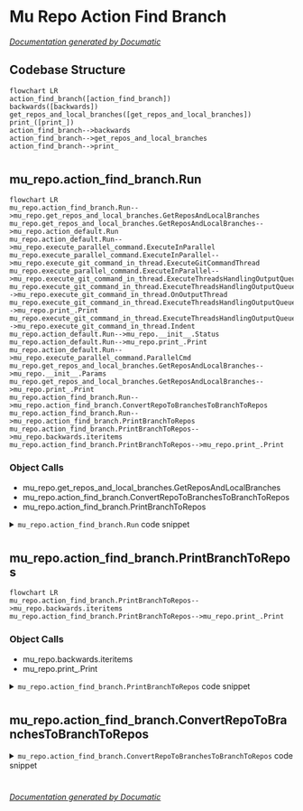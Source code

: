 # Mu Repo Action Find Branch

[_Documentation generated by Documatic_](https://www.documatic.com)

<!---Documatic-section-Codebase Structure-start--->
## Codebase Structure

<!---Documatic-block-system_architecture-start--->
```mermaid
flowchart LR
action_find_branch([action_find_branch])
backwards([backwards])
get_repos_and_local_branches([get_repos_and_local_branches])
print_([print_])
action_find_branch-->backwards
action_find_branch-->get_repos_and_local_branches
action_find_branch-->print_
```
<!---Documatic-block-system_architecture-end--->

# #
<!---Documatic-section-Codebase Structure-end--->

<!---Documatic-section-mu_repo.action_find_branch.Run-start--->
## mu_repo.action_find_branch.Run

<!---Documatic-section-Run-start--->
```mermaid
flowchart LR
mu_repo.action_find_branch.Run-->mu_repo.get_repos_and_local_branches.GetReposAndLocalBranches
mu_repo.get_repos_and_local_branches.GetReposAndLocalBranches-->mu_repo.action_default.Run
mu_repo.action_default.Run-->mu_repo.execute_parallel_command.ExecuteInParallel
mu_repo.execute_parallel_command.ExecuteInParallel-->mu_repo.execute_git_command_in_thread.ExecuteGitCommandThread
mu_repo.execute_parallel_command.ExecuteInParallel-->mu_repo.execute_git_command_in_thread.ExecuteThreadsHandlingOutputQueue
mu_repo.execute_git_command_in_thread.ExecuteThreadsHandlingOutputQueue-->mu_repo.execute_git_command_in_thread.OnOutputThread
mu_repo.execute_git_command_in_thread.ExecuteThreadsHandlingOutputQueue-->mu_repo.print_.Print
mu_repo.execute_git_command_in_thread.ExecuteThreadsHandlingOutputQueue-->mu_repo.execute_git_command_in_thread.Indent
mu_repo.action_default.Run-->mu_repo.__init__.Status
mu_repo.action_default.Run-->mu_repo.print_.Print
mu_repo.action_default.Run-->mu_repo.execute_parallel_command.ParallelCmd
mu_repo.get_repos_and_local_branches.GetReposAndLocalBranches-->mu_repo.__init__.Params
mu_repo.get_repos_and_local_branches.GetReposAndLocalBranches-->mu_repo.print_.Print
mu_repo.action_find_branch.Run-->mu_repo.action_find_branch.ConvertRepoToBranchesToBranchToRepos
mu_repo.action_find_branch.Run-->mu_repo.action_find_branch.PrintBranchToRepos
mu_repo.action_find_branch.PrintBranchToRepos-->mu_repo.backwards.iteritems
mu_repo.action_find_branch.PrintBranchToRepos-->mu_repo.print_.Print
```

### Object Calls

* mu_repo.get_repos_and_local_branches.GetReposAndLocalBranches
* mu_repo.action_find_branch.ConvertRepoToBranchesToBranchToRepos
* mu_repo.action_find_branch.PrintBranchToRepos

<!---Documatic-block-mu_repo.action_find_branch.Run-start--->
<details>
	<summary><code>mu_repo.action_find_branch.Run</code> code snippet</summary>

```python
def Run(params):
    args = params.args[1:]
    remote = False
    if len(args) > 0:
        if args[0] == '-r':
            del args[0]
            remote = True
    repos_and_local_branches = GetReposAndLocalBranches(params, patterns=['*%s*' % x for x in args], remote=remote)
    branch_to_repos = ConvertRepoToBranchesToBranchToRepos(repos_and_local_branches)
    PrintBranchToRepos(branch_to_repos, params)
```
</details>
<!---Documatic-block-mu_repo.action_find_branch.Run-end--->
<!---Documatic-section-Run-end--->

# #
<!---Documatic-section-mu_repo.action_find_branch.Run-end--->

<!---Documatic-section-mu_repo.action_find_branch.PrintBranchToRepos-start--->
## mu_repo.action_find_branch.PrintBranchToRepos

<!---Documatic-section-PrintBranchToRepos-start--->
```mermaid
flowchart LR
mu_repo.action_find_branch.PrintBranchToRepos-->mu_repo.backwards.iteritems
mu_repo.action_find_branch.PrintBranchToRepos-->mu_repo.print_.Print
```

### Object Calls

* mu_repo.backwards.iteritems
* mu_repo.print_.Print

<!---Documatic-block-mu_repo.action_find_branch.PrintBranchToRepos-start--->
<details>
	<summary><code>mu_repo.action_find_branch.PrintBranchToRepos</code> code snippet</summary>

```python
def PrintBranchToRepos(branch_to_repos, params):
    for (branch, repos) in sorted(iteritems(branch_to_repos)):
        if len(repos) == 1:
            msg = '${START_COLOR}%s${RESET_COLOR}' % (branch,)
        elif len(repos) == len(set(params.config.repos)):
            msg = '${START_COLOR}%s${RESET_COLOR}   (all repos)' % (branch,)
        else:
            msg = '${START_COLOR}%s${RESET_COLOR}   (%s)' % (branch, ', '.join(sorted(repos)))
        Print(msg)
```
</details>
<!---Documatic-block-mu_repo.action_find_branch.PrintBranchToRepos-end--->
<!---Documatic-section-PrintBranchToRepos-end--->

# #
<!---Documatic-section-mu_repo.action_find_branch.PrintBranchToRepos-end--->

<!---Documatic-section-mu_repo.action_find_branch.ConvertRepoToBranchesToBranchToRepos-start--->
## mu_repo.action_find_branch.ConvertRepoToBranchesToBranchToRepos

<!---Documatic-section-ConvertRepoToBranchesToBranchToRepos-start--->
<!---Documatic-block-mu_repo.action_find_branch.ConvertRepoToBranchesToBranchToRepos-start--->
<details>
	<summary><code>mu_repo.action_find_branch.ConvertRepoToBranchesToBranchToRepos</code> code snippet</summary>

```python
def ConvertRepoToBranchesToBranchToRepos(repos_and_local_branches):
    branch_to_repos = {}
    for (repo, branches) in repos_and_local_branches:
        for branch in branches:
            repos = branch_to_repos.get(branch)
            if repos is None:
                repos = branch_to_repos[branch] = set()
            repos.add(repo)
    return branch_to_repos
```
</details>
<!---Documatic-block-mu_repo.action_find_branch.ConvertRepoToBranchesToBranchToRepos-end--->
<!---Documatic-section-ConvertRepoToBranchesToBranchToRepos-end--->

# #
<!---Documatic-section-mu_repo.action_find_branch.ConvertRepoToBranchesToBranchToRepos-end--->

[_Documentation generated by Documatic_](https://www.documatic.com)